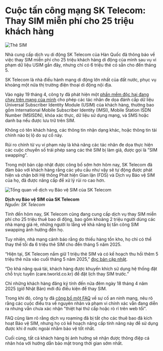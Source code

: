 # Cuộc tấn công mạng SK Telecom: Thay SIM miễn phí cho 25 triệu khách hàng

![Thẻ SIM](https://www.bleepstatic.com/content/hl-images/2023/02/01/hand-holding-sim-cards.jpg)

Nhà cung cấp dịch vụ di động SK Telecom của Hàn Quốc đã thông báo về việc thay SIM miễn phí cho 25 triệu khách hàng di động của mình sau vụ vi phạm dữ liệu USIM gần đây, nhưng chỉ có 6 triệu thẻ có sẵn cho đến tháng 5.

SK Telecom là nhà điều hành mạng di động lớn nhất của đất nước, phục vụ khoảng một nửa thị trường điện thoại di động nội địa.

Vào ngày 19 tháng 4, công ty đã phát hiện một [phần mềm độc hại đang chạy trên mạng của mình](https://www.bleepingcomputer.com/news/security/sk-telecom-warns-customer-usim-data-exposed-in-malware-attack/) cho phép các tác nhân đe dọa đánh cắp dữ liệu Universal Subscriber Identity Module (USIM) của khách hàng, thường bao gồm International Mobile Subscriber Identity (IMSI), Mobile Station ISDN Number (MSISDN), khóa xác thực, dữ liệu sử dụng mạng, và SMS hoặc danh bạ nếu được lưu trữ trên SIM.

Không có tên khách hàng, các thông tin nhận dạng khác, hoặc thông tin tài chính nào bị lộ do sự cố này.

Rủi ro chính từ vụ vi phạm này là khả năng các tác nhân đe dọa thực hiện các cuộc chuyển số trái phép sang các thẻ SIM bị làm giả, được gọi là "SIM swapping".

Trong một bản cập nhật được công bố sớm hơn hôm nay, SK Telecom đã đảm bảo với khách hàng rằng các yêu cầu như vậy sẽ tự động được phát hiện và chặn bởi Hệ thống Phát hiện Gian lận (FDS) và Dịch vụ Bảo vệ SIM của họ, đã được nâng cấp để xử lý rủi ro cao hơn.

![Tổng quan về dịch vụ Bảo vệ SIM của SK Telecom](https://www.bleepstatic.com/images/news/u/1220909/2025/April/%EC%82%AC%EC%9D%B4%EB%B2%84-%EC%B9%A8%ED%95%B4-%EC%82%AC%EA%B3%A0-%EA%B4%80%EB%A0%A8-SKT-%EA%B3%A0%EA%B0%9D-%EB%B3%B4%ED%98%B8%EC%A1%B0%EC%B9%98-%EC%95%88%EB%82%B4_02.png)

**Dịch vụ Bảo vệ SIM của SK Telecom**  
_Nguồn: SK Telecom_

Tính đến hôm nay, SK Telecom cũng đang cung cấp dịch vụ thay SIM miễn phí cho 25 triệu thuê bao di động, bao gồm khoảng 2 triệu người dùng các nhà mạng giá rẻ, những người lo lắng về khả năng bị tấn công SIM swapping ảnh hưởng đến họ.

Tuy nhiên, nhà mạng cảnh báo rằng do thiếu hàng tồn kho, họ chỉ có thể thay thế tối đa 6 triệu thẻ SIM cho đến tháng 5 năm 2025.

“Hiện tại, SK Telecom nắm giữ 1 triệu thẻ SIM và có kế hoạch thu hồi thêm 5 triệu thẻ nữa vào cuối tháng 5 năm 2025,” [đọc bản cập nhật](https://news.sktelecom.com/211775).

“Do khả năng quá tải, khách hàng được khuyến khích sử dụng hệ thống đặt chỗ trực tuyến (care.tworld.co.kr) để đặt lịch thay SIM trước.”

Chỉ những khách hàng đăng ký tính đến nửa đêm ngày 18 tháng 4 năm 2025 (giờ Nhật Bản) mới đủ điều kiện để thay SIM.

Trong khi đó, công ty đã [công bố một FAQ](https://news.sktelecom.com/211630) về sự cố an ninh mạng, nêu rõ rằng các cuộc điều tra về nguyên nhân và phạm vi chính xác vẫn đang diễn ra nhưng vẫn chưa xác nhận "thiệt hại thứ cấp hoặc rò rỉ trên web tối".

FAQ cũng làm rõ rằng dịch vụ roaming đã bị tắt cho các thuê bao đã kích hoạt Bảo vệ SIM, nhưng họ có kế hoạch nâng cấp tính năng này để sử dụng được khi ở nước ngoài nhằm bảo vệ tốt nhất.

Cuối cùng, tất cả khách hàng bị ảnh hưởng sẽ nhận được thông điệp cá nhân hóa với hướng dẫn bảo mật trong thời gian sớm nhất.